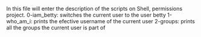 In this file will enter the description of the scripts on Shell, permissions project.
0-iam_betty: switches the current  user to the user betty
1-who_am_i: prints the efective username of the current user
2-groups: prints all the groups the current user is part of
